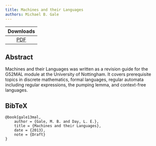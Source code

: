 ```yaml
---
title: Machines and their Languages
authors: Michael B. Gale
---
```


| Downloads |
|:--------:|
| [PDF](/files/g52mal-revision-guide.pdf)      |

## Abstract

Machines and their Languages was written as a revision guide for the G52MAL module at the University of Nottingham.
It covers prerequisite topics in discrete mathematics, formal languages, regular automata including regular expressions, the pumping lemma, and context-free languages.

## BibTeX

```
@book{gale13mal,
    author = {Gale, M. B. and Day, L. E.},
    title = {Machines and their Languages},
    date = {2013},
    note = {Draft}
}
```
